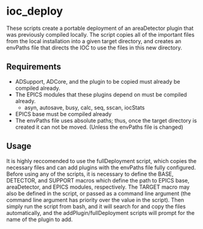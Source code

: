 # ioc_deploy #
These scripts create a portable deployment of an areaDetector plugin that was previously compiled locally. The script copies all of the
important files from the local installation into a given target directory, and creates an envPaths file that directs the IOC to use the
files in this new directory.

## Requirements ##
- ADSupport, ADCore, and the plugin to be copied must already be compiled already.
- The EPICS modules that these plugins depend on must be compiled already.
  - asyn, autosave, busy, calc, seq, sscan, iocStats
- EPICS base must be compiled already
- The envPaths file uses absolute paths; thus, once the target directory is created it can not be moved. (Unless the envPaths file is changed)

## Usage ##
It is highly reccomended to use the fullDeployment script, which copies the necessary files and can add plugins with the envPaths file fully
configured. Before using any of the scripts, it is necessary to define the BASE, DETECTOR, and SUPPORT macros which define the path to EPICS base,
areaDetector, and EPICS modules, respectively. The TARGET macro may also be defined in the script, or passed as a command line argument 
(the command line argument has priority over the value in the script). Then simply run the script from bash, and it will search for and copy
the files automatically, and the addPlugin/fullDeployment scripts will prompt for the name of the plugin to add. 
